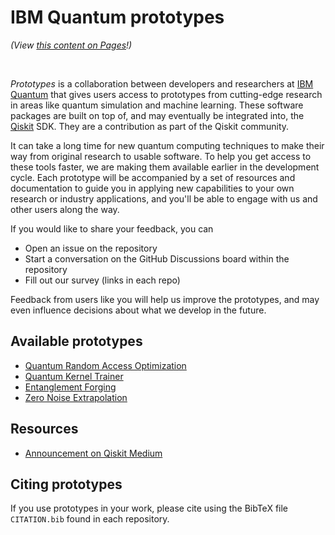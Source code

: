 # IBM Quantum prototypes

_(View [this content on Pages](https://qiskit-community.github.io/prototypes/)!)_

<br>

_Prototypes_ is a collaboration between developers and researchers at [IBM Quantum] that gives users access to prototypes from cutting-edge research in areas like quantum simulation and machine learning. These software packages are built on top of, and may eventually be integrated into, the [Qiskit] SDK. They are a contribution as part of the Qiskit community.

It can take a long time for new quantum computing techniques to make their way from original research to usable software. To help you get access to these tools faster, we are making them available earlier in the development cycle. Each prototype will be accompanied by a set of resources and documentation to guide you in applying new capabilities to your own research or industry applications, and you'll be able to engage with us and other users along the way. 

[Qiskit]: https://github.com/Qiskit
[IBM Quantum]: https://www.ibm.com/quantum-computing/

If you would like to share your feedback, you can

- Open an issue on the repository
- Start a conversation on the GitHub Discussions board within the repository
- Fill out our survey (links in each repo)

Feedback from users like you will help us improve the prototypes, and may even influence decisions about what we develop in the future.


## Available prototypes

- [Quantum Random Access Optimization](https://github.com/qiskit-community/prototype-qrao)
- [Quantum Kernel Trainer](https://github.com/qiskit-community/prototype-quantum-kernel-training)
- [Entanglement Forging](https://github.com/qiskit-community/prototype-entanglement-forging)
- [Zero Noise Extrapolation](https://github.com/qiskit-community/prototype-zne)

## Resources

- [Announcement on Qiskit Medium](https://medium.com/qiskit/try-out-the-latest-advances-in-quantum-computing-with-ibm-quantum-prototypes-11f51124cb61)

## Citing prototypes

If you use prototypes in your work, please cite using the BibTeX file `CITATION.bib` found in each repository.

